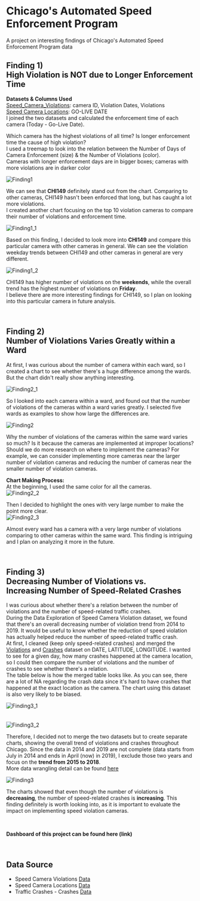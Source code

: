 # Chicago's Automated Speed Enforcement Program
A project on interesting findings of Chicago's Automated Speed Enforcement Program data

## Finding 1) <br/> High Violation is NOT due to Longer Enforcement Time
**Datasets & Columns Used** <br/>
[Speed_Camera_Violations](https://data.cityofchicago.org/Transportation/Speed-Camera-Violations/hhkd-xvj4): camera ID, Violation Dates, Violations <br/>
[Speed Camera Locations](https://data.cityofchicago.org/Transportation/Speed-Camera-Locations/4i42-qv3h): GO-LIVE DATE <br/>
I joined the two datasets and calculated the enforcement time of each camera (Today - Go-Live Date). <br/>

Which camera has the highest violations of all time? Is longer enforcement time the cause of high violation? <br/>
I used a treemap to look into the relation between the Number of Days of Camera Enforcement (size) & the Number of Violations (color). <br/>
Cameras with longer enforcement days are in bigger boxes; cameras with more violations are in darker color

![Finding1](images/Finding1.png)

We can see that **CHI149** definitely stand out from the chart. Comparing to other cameras, CHI149 hasn't been enforced that long, but has caught a lot more violations. <br/>
I created another chart focusing on the top 10 violation cameras to compare their number of violations and enforcement time.

![Finding1_1](images/Finding1_1.png)

Based on this finding, I decided to look more into **CHI149** and compare this particular camera with other cameras in general.
We can see the violation weekday trends between CHI149 and other cameras in general are very different.

![Finding1_2](images/Finding1_2.png)

CHI149 has higher number of violations on the **weekends**, while the overall trend has the highest number of violations on **Friday**. <br/>
I believe there are more interesting findings for CHI149, so I plan on looking into this particular camera in future analysis.

<br/>

## Finding 2) <br/> Number of Violations Varies Greatly within a Ward

At first, I was curious about the number of camera within each ward, so I created a chart to see whether there's a huge difference among the wards. But the chart didn't really show anything interesting. 

![Finding2_1](images/Finding2_1.png)

So I looked into each camera within a ward, and found out that the number of violations of the cameras within a ward varies greatly. I selected five wards as examples to show how large the differences are.

![Finding2](images/Finding2.png)

Why the number of violations of the cameras within the same ward varies so much? Is it because the cameras are implemented at improper locations? Should we do more research on where to implement the cameras? For example, we can consider implementing more cameras near the larger number of violation cameras and reducing the number of cameras near the smaller number of violation cameras. 

**Chart Making Process:** <br/>
At the beginning, I used the same color for all the cameras. <br/>
![Finding2_2](images/Finding2_2.png)

Then I decided to highlight the ones with very large number to make the point more clear. <br/>
![Finding2_3](images/Finding2_3.png)

Almost every ward has a camera with a very large number of violations comparing to other cameras within the same ward. This finding is intriguing and I plan on analyzing it more in the future.

<br/>

## Finding 3) <br/> Decreasing Number of Violations vs. <br/> Increasing Number of Speed-Related Crashes

I was curious about whether there's a relation between the number of violations and the number of speed-related traffic crashes. <br/> 
During the Data Exploration of Speed Camera Violation dataset, we found that there's an overall decreasing number of violation trend from 2014 to 2019. It would be useful to know whether the reduction of speed violation has actually helped reduce the number of speed-related traffic crash. 
<br/>
At first, I cleaned (keep only speed-related crashes) and merged the [Violations](https://data.cityofchicago.org/Transportation/Speed-Camera-Violations/hhkd-xvj4) and [Crashes](https://data.cityofchicago.org/Transportation/Traffic-Crashes-Crashes/85ca-t3if) dataset on DATE, LATITUDE, LONGITUDE. I wanted to see for a given day, how many crashes happened at the camera location, so I could then compare the number of violations and the number of crashes to see whether there's a relation. <br/>
The table below is how the merged table looks like. As you can see, there are a lot of NA regarding the crash data since it's hard to have crashes that happened at the exact location as the camera. The chart using this dataset is also very likely to be biased.

![Finding3_1](images/Finding3_1.png)
<br/>
<br/>
<br/>
![Finding3_2](images/Finding3_2.png)

Therefore, I decided not to merge the two datasets but to create separate charts, showing the overall trend of violations and crashes throughout Chicago. Since the data in 2014 and 2019 are not complete (data starts from July in 2014 and ends in April (now) in 2019), I exclude those two years and focus on the **trend from 2015 to 2018**. <br/>
More data wrangling detail can be found [here](Violations_Crashes_Data_Cleaning.ipynb)
<br/>

![Finding3](images/Finding3.png)

The charts showed that even though the number of violations is **decreasing**, the number of speed-related crashes is **increasing**. This finding definitely is worth looking into, as it is important to evaluate the impact on implementing speed violation cameras.

<br/>

**Dashboard of this project can be found here (link)**

<br/>

## Data Source
* Speed Camera Violations [Data](https://data.cityofchicago.org/Transportation/Speed-Camera-Violations/hhkd-xvj4)
* Speed Camera Locations [Data](https://data.cityofchicago.org/Transportation/Speed-Camera-Locations/4i42-qv3h)
* Traffic Crashes - Crashes [Data](https://data.cityofchicago.org/Transportation/Traffic-Crashes-Crashes/85ca-t3if)
